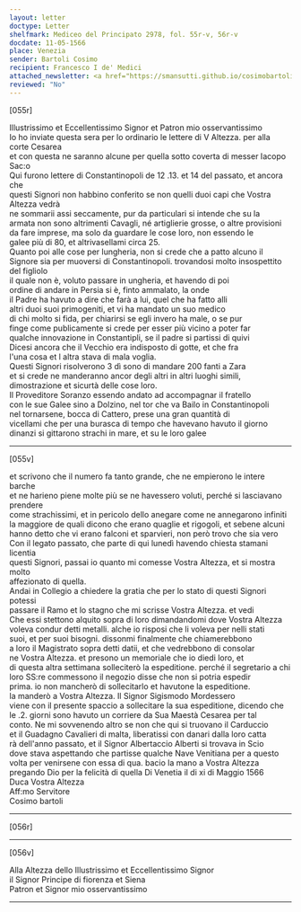 ```yaml
---
layout: letter
doctype: Letter
shelfmark: Mediceo del Principato 2978, fol. 55r-v, 56r-v
docdate: 11-05-1566
place: Venezia
sender: Bartoli Cosimo
recipient: Francesco I de' Medici
attached_newsletter: <a href="https://smansutti.github.io/cosimobartoli/texts/3079_168/">3079_168</a>
reviewed: "No"
---
```


[055r]  
  
  
Illustrissimo et Eccellentissimo Signor et Patron mio osservantissimo  
Io ho inviate questa sera per lo ordinario le lettere di V Altezza. per alla corte Cesarea  
et con questa ne saranno alcune per quella sotto coverta di messer Iacopo Sac:o  
Qui furono lettere di Constantinopoli de 12 .13. et 14 del passato, et ancora che  
questi Signori non habbino conferito se non quelli duoi capi che Vostra Altezza vedrà  
ne sommarii assi seccamente, pur da particulari si intende che su la  
armata non sono altrimenti Cavagli, né artiglierie grosse, o altre provisioni  
da fare imprese, ma solo da guardare le cose loro, non essendo le  
galee più di 80, et altrivasellami circa 25.  
Quanto poi alle cose per lungheria, non si crede che a patto alcuno il  
Signore sia per muoversi di Constantinopoli. trovandosi molto insospettito del figliolo  
il quale non è, voluto passare in ungheria, et havendo di poi  
ordine di andare in Persia si è, finto ammalato, la onde  
il Padre ha havuto a dire che farà a lui, quel che ha fatto alli  
altri duoi suoi primogeniti, et vi ha mandato un suo medico  
di chi molto si fida, per chiarirsi se egli invero ha male, o se pur  
finge come publicamente si crede per esser più vicino a poter far  
qualche innovazione in Constantipli, se il padre si partissi di quivi  
Dicesi ancora che il Vecchio era indisposto di gotte, et che fra  
l'una cosa et l altra stava di mala voglia.  
Questi Signori risolverono 3 dì sono di mandare 200 fanti a Zara  
et si crede ne manderanno ancor degli altri in altri luoghi simili,  
dimostrazione et sicurtà delle cose loro.  
Il Proveditore Soranzo essendo andato ad accompagnar il fratello  
con le sue Galee sino a Dolzino, nel tor che va Bailo in Constantinopoli  
nel tornarsene, bocca di Cattero, prese una gran quantità di  
vicellami che per una burasca di tempo che havevano havuto il giorno  
dinanzi si gittarono strachi in mare, et su le loro galee  
  
---  

[055v]  
  
  
et scrivono che il numero fa tanto grande, che ne empierono le intere barche  
et ne harieno piene molte più se ne havessero voluti, perché si lasciavano prendere  
come strachissimi, et in pericolo dello anegare come ne annegarono infiniti  
la maggiore de quali dicono che erano quaglie et rigogoli, et sebene alcuni  
hanno detto che vi erano falconi et sparvieri, non però trovo che sia vero  
Con il legato passato, che parte di qui lunedì havendo chiesta stamani licentia  
questi Signori, passai io quanto mi comesse Vostra Altezza, et si mostra molto  
affezionato di quella.  
Andai in Collegio a chiedere la gratia che per lo stato di questi Signori potessi  
passare il Ramo et lo stagno che mi scrisse Vostra Altezza. et vedi  
Che essi stettono alquito sopra di loro dimandandomi dove Vostra Altezza  
voleva condur detti metalli. alche io risposi che li voleva per nelli stati  
suoi, et per suoi bisogni. dissonmi finalmente che chiamerebbono  
a loro il Magistrato sopra detti datii, et che vedrebbono di consolar  
ne Vostra Altezza. et presono un memoriale che io diedi loro, et  
di questa altra settimana solleciterò la espeditione. perché il segretario a chi  
loro SS:re commessono il negozio disse che non si potria espedir  
prima. io non mancherò di sollecitarlo et havutone la espeditione.  
la manderò a Vostra Altezza. Il Signor Sigismodo Mordessero  
viene con il presente spaccio a sollecitare la sua espeditione, dicendo che  
le .2. giorni sono havuto un corriere da Sua Maestà Cesarea per tal  
conto. Ne mi sovvenendo altro se non che qui si truovano il Carduccio  
et il Guadagno Cavalieri di malta, liberatissi con danari dalla loro catta  
rà dell'anno passato, et il Signor Albertaccio Alberti si trovava in Scio  
dove stava aspettando che partisse qualche Nave Venitiana per a questo  
volta per venirsene con essa di qua. bacio la mano a Vostra Altezza  
pregando Dio per la felicità di quella Di Venetia il di xi di Maggio 1566  
Duca Vostra Altezza  
Aff:mo Servitore  
Cosimo bartoli  
  
---  

[056r]  
  
  
  
---  

[056v]  
  
  
Alla Altezza dello Illustrissimo et Eccellentissimo Signor  
il Signor Principe di fiorenza et Siena  
Patron et Signor mio osservantissimo  
  
---  

